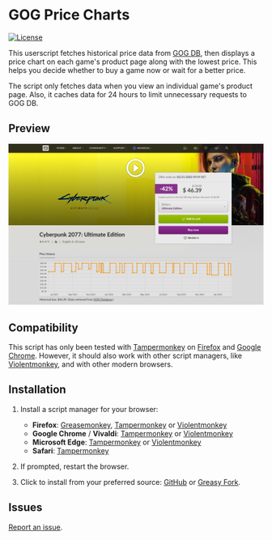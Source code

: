 # GOG Price Charts
[![License](https://img.shields.io/badge/license-MIT-blue.svg)](LICENSE)

This userscript fetches historical price data from [GOG DB](https://www.gogdb.org/), then displays a price chart on each game's product page along with the lowest price. This helps you decide whether to buy a game now or wait for a better price.

The script only fetches data when you view an individual game's product page. Also, it caches data for 24 hours to limit unnecessary requests to GOG DB.

## Preview
![Price chart](images/preview_GOG-DB-price-chart.png "Price history for Cyberpunk 2077")


## Compatibility
This script has only been tested with [Tampermonkey](https://addons.mozilla.org/en-US/firefox/addon/tampermonkey/) on [Firefox](https://www.mozilla.org/en-US/firefox/new/) and [Google Chrome](https://www.google.com/chrome/). However, it should also work with other script managers, like [Violentmonkey](https://addons.mozilla.org/en-US/firefox/addon/violentmonkey/), and with other modern browsers.


## Installation
1. Install a script manager for your browser:
    * **Firefox**: [Greasemonkey](https://addons.mozilla.org/en-US/firefox/addon/greasemonkey/), [Tampermonkey](https://addons.mozilla.org/en-US/firefox/addon/tampermonkey/) or [Violentmonkey](https://addons.mozilla.org/en-US/firefox/addon/violentmonkey/)
    * **Google Chrome** / **Vivaldi**: [Tampermonkey](https://chrome.google.com/webstore/detail/tampermonkey/dhdgffkkebhmkfjojejmpbldmpobfkfo) or [Violentmonkey](https://chrome.google.com/webstore/detail/violentmonkey/jinjaccalgkegednnccohejagnlnfdag)
    * **Microsoft Edge**: [Tampermonkey](https://microsoftedge.microsoft.com/addons/detail/tampermonkey/iikmkjmpaadaobahmlepeloendndfphd) or [Violentmonkey](https://microsoftedge.microsoft.com/addons/detail/violentmonkey/eeagobfjdenkkddmbclomhiblgggliao)
    * **Safari**: [Tampermonkey](https://apps.apple.com/app/tampermonkey/id6738342400)

2. If prompted, restart the browser.

3. Click to install from your preferred source: [GitHub](https://raw.githubusercontent.com/idkicarus/GOG-price-charts/main/gog-price-chart.user.js) or [Greasy Fork](https://greasyfork.org/en/scripts/527267-gogdb-price-charts).


## Issues
[Report an issue](https://github.com/idkicarus/gog-wishlist-sort/issues).
